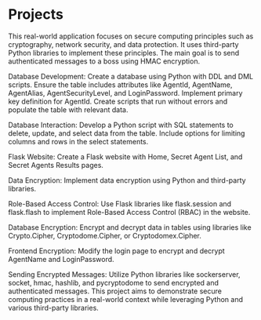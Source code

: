 # Projects
This real-world application focuses on secure computing principles such as cryptography, network security, and data protection. It uses third-party Python libraries to implement these principles. The main goal is to send authenticated messages to a boss using HMAC encryption.

Database Development:
Create a database using Python with DDL and DML scripts.
Ensure the table includes attributes like AgentId, AgentName, AgentAlias, AgentSecurityLevel, and LoginPassword.
Implement primary key definition for AgentId.
Create scripts that run without errors and populate the table with relevant data.

Database Interaction:
Develop a Python script with SQL statements to delete, update, and select data from the table.
Include options for limiting columns and rows in the select statements.

Flask Website:
Create a Flask website with Home, Secret Agent List, and Secret Agents Results pages.

Data Encryption:
Implement data encryption using Python and third-party libraries.

Role-Based Access Control:
Use Flask libraries like flask.session and flask.flash to implement Role-Based Access Control (RBAC) in the website.

Database Encryption:
Encrypt and decrypt data in tables using libraries like Crypto.Cipher, Cryptodome.Cipher, or Cryptodomex.Cipher.

Frontend Encryption:
Modify the login page to encrypt and decrypt AgentName and LoginPassword.

Sending Encrypted Messages:
Utilize Python libraries like sockerserver, socket, hmac, hashlib, and pycryptodome to send encrypted and authenticated messages.
This project aims to demonstrate secure computing practices in a real-world context while leveraging Python and various third-party libraries.
